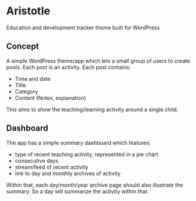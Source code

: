 # Aristotle

Education and development tracker theme built for WordPress

## Concept

A simple WordPress theme/app which lets a small group of users to create posts. Each post is an activity. Each post contains:

- Time and date
- Title
- Category
- Content (Notes, explanation)

This aims to show the teaching/learning activity around a single child.

## Dashboard

The app has a simple summary dashboard which features:

- type of recent teaching activity, represented in a pie chart
- consecutive days
- stream/feed of recent activity
- link to day and monthly archives of activity

Within that, each day/month/year archive page should also illustrate the summary. So a day will summarize the activity within that.